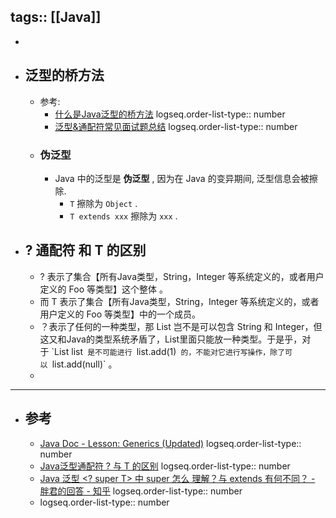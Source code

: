 tags:: [[Java]]
---

-
- ## 泛型的桥方法
	- 参考:
		- [什么是Java泛型的桥方法](https://juejin.cn/post/7170625284457103396)
		  logseq.order-list-type:: number
		- [泛型&通配符常见面试题总结](https://www.yuque.com/snailclimb/mf2z3k/ipqccd)
		  logseq.order-list-type:: number
	- ### 伪泛型
		- Java 中的泛型是 **伪泛型** , 因为在 Java 的变异期间, 泛型信息会被擦除.
			- `T` 擦除为 `Object` .
			- `T extends xxx` 擦除为 `xxx` .
- ## ? 通配符 和 T 的区别
	- ? 表示了集合【所有Java类型，String，Integer 等系统定义的，或者用户定义的 Foo 等类型】这个整体 。
	- 而 T 表示了集合【所有Java类型，String，Integer 等系统定义的，或者用户定义的 Foo 等类型】中的一个成员。
	- ？表示了任何的一种类型，那 List<?> 岂不是可以包含 String 和 Integer，但这又和Java的类型系统矛盾了，List里面只能放一种类型。于是乎，对于 `List<?> list` 是不可能进行 `list.add(1)` 的，不能对它进行写操作，除了可以 `list.add(null)` 。
	-
- ---
- ## 参考
	- [Java Doc - Lesson: Generics (Updated)](https://docs.oracle.com/javase/tutorial/java/generics/index.html)
	  logseq.order-list-type:: number
	- [Java泛型通配符 ? 与 T 的区别](https://segmentfault.com/a/1190000020497160)
	  logseq.order-list-type:: number
	- [Java 泛型 <? super T> 中 super 怎么 理解？与 extends 有何不同？ - 胖君的回答 - 知乎](https://www.zhihu.com/question/20400700/answer/117464182)
	  logseq.order-list-type:: number
	- logseq.order-list-type:: number